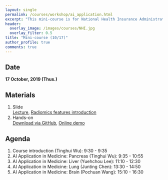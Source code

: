 ```yaml
---
layout: single
permalink: /courses/workshop/ai_application.html
excerpt: "This mini-course is for National Health Insurance Administration(NHI), and this page only shows my materials."
header:
  overlay_image: /images/courses/NHI.jpg
  overlay_filter: 0.5
title: "Mini-course (10/17)"
author_profile: true
comments: true
---
```


## Date
<b>17 October, 2019 (Thus.)</b><br>

## Materials
   1. Slide<br>
      [Lecture](/PDF/courses/workshop/Liver_20191017.pdf), [Radiomics features introduction](/PDF/courses/workshop/Radiomics_20170904.pdf)<br>
   2. Hands-on<br>
   [Download via GitHub](https://github.com/yuehchou/NHI-mini-course-20191017), [Online demo](https://mybinder.org/v2/gh/yuehchou/NHI-mini-course-20191017/master)<br>

## Agenda
   1. Course introduction (Tinghui Wu): 9:30 - 9:35<br>
   2. AI Application in Medicine: Pancreas (Tinghui Wu): 9:35 - 10:55<br>
   3. AI Application in Medicine: Liver (Yuehchou Lee): 11:10 - 12:30<br>
   4. AI Application in Medicine: Lung (Junting Chen): 13:30 - 14:50<br>
   5. AI Application in Medicine: Brain (Pochuan Wang): 15:10 - 16:30<br>


